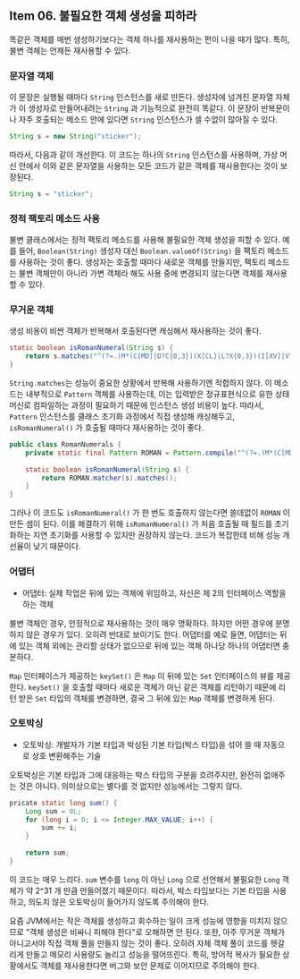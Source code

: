 ## Item 06. 불필요한 객체 생성을 피하라

똑같은 객체를 매번 생성하기보다는 객체 하나를 재사용하는 편이 나을 때가 많다. 특히, 불변 객체는 언제든 재사용할 수 있다.



### 문자열 객체

이 문장은 실행될 때마다 `String` 인스턴스를 새로 만든다. 생성자에 넘겨진 문자열 자체가 이 생성자로 만들어내려는 `String` 과 기능적으로 완전히 똑같다. 이 문장이 반복문이나 자주 호출되는 메소드 안에 있다면 `String` 인스턴스가 셀 수없이 많아질 수 있다.

~~~ java
String s = new String("sticker");
~~~

따라서, 다음과 같이 개선한다. 이 코드는 하나의 `String` 인스턴스를 사용하며, 가상 머신 안에서 이와 같은 문자열을 사용하는 모든 코드가 같은 객체를 재사용한다는 것이 보장된다.

~~~ java
String s = "sticker";
~~~



### 정적 팩토리 메소드 사용

불변 클래스에서는 정적 팩토리 메소드를 사용해 불필요한 객체 생성을 피할 수 있다. 예를 들어, `Boolean(String)` 생성자 대신 `Boolean.valueOf(String)` 을 팩토리 메소드를 사용하는 것이 좋다. 생성자는 호출할 때마다 새로운 객체를 만들지만, 팩토리 메소드는 불변 객체만이 아니라 가변 객체라 해도 사용 중에 변경되지 않는다면 객체를 재사용할 수 있다.



### 무거운 객체

생성 비용이 비싼 객체가 반복해서 호출된다면 캐싱해서 재사용하는 것이 좋다.

~~~ java
static boolean isRomanNumeral(String s) {
    return s.matches("^(?=.)M*(C[MD]|D?C{0,3})(X[CL]|L?X{0,3})(I[XV]|V?I{0,3})$");
}
~~~

`String.matches`는 성능이 중요한 상황에서 반복해 사용하기엔 적합하지 않다. 이 메소드는 내부적으로 `Pattern` 객체를 사용하는데, 이는 입력받은 정규표현식으로 유한 상태 머신로 컴파일하는 과정이 필요하기 때문에 인스턴스 생성 비용이 높다.  따라서, `Pattern` 인스턴스를 클래스 초기화 과정에서 직접 생성해 캐싱해두고, `isRomanNumeral()` 가 호출될 때마다 재사용하는 것이 좋다.

~~~ java
public class RomanNumerals {
    private static final Pattern ROMAN = Pattern.compile("^(?=.)M*(C[MD]|D?C{0,3})(X[CL]|L?X{0,3})(I[XV]|V?I{0,3})$");
    
    static boolean isRomanNumeral(String s) {
        return ROMAN.matcher(s).matches();
    }
}
~~~

그러나 이 코드도 `isRomanNumeral()` 가 한 번도 호출하지 않는다면 쓸데없이 `ROMAN` 이 만든 셈이 된다. 이를 해결하기 위해 `isRomanNumeral()` 가 처음 호출될 때 필드를 초기화하는 지연 초기화를 사용할 수 있지만 권장하지 않는다. 코드가 복잡한데 비해 성능 개선율이 낮기 때문이다.



### 어댑터

* 어댑터: 실제 작업은 뒤에 있는 객체에 위임하고, 자신은 제 2의 인터페이스 역할을 하는 객체

불변 객체인 경우, 안정적으로 재사용하는 것이 매우 명확하다. 하지만 어떤 경우에 분명하지 않은 경우가 있다. 오히려 반대로 보이기도 한다. 어댑터를 예로 들면, 어댑터는 뒤에 있는 객체 외에는 관리할 상태가 없으므로 뒤에 있는 객체 하나당 하나의 어댑터면 충분하다.

`Map` 인터페이스가 제공하는 `keySet()` 은 `Map` 이 뒤에 있는 `Set` 인터페이스의 뷰를 제공한다. `keySet()` 을 호출할 때마다 새로운 객체가 아닌 같은 객체를 리턴하기 때문에 리턴 받은 `Set` 타입의 객체를 변경하면, 결국 그 뒤에 있는 `Map` 객체를 변경하게 된다.



### 오토박싱

* 오토박싱: 개발자가 기본 타입과 박싱된 기본 타입(박스 타입)을 섞어 쓸 때 자동으로 상호 변환해주는 기술

오토박싱은 기본 타입과 그에 대응하는 박스 타입의 구분을 흐려주지만, 완전히 없애주는 것은 아니다. 의미상으로는 별다를 것 없지만 성능에서는 그렇지 않다.

~~~ java
pricate static long sum() {
    Long sum = 0L;
    for (long i = 0; i <= Integer.MAX_VALUE; i++) {
        sum += i;
    }
    
    return sum;
}
~~~

이 코드는 매우 느리다. `sum` 변수를 `long` 이 아닌 `Long` 으로 선언해서 불필요한 `Long` 객체가 약 2^31 개 만큼 만들어졌기 때문이다. 따라서, 박스 타입보다는 기본 타입을 사용하고, 의도치 않은 오토박싱이 들어가지 않도록 주의해야 한다.



요즘 JVM에서는 작은 객체를 생성하고 회수하는 일이 크게 성능에 영향을 미치지 않으므로 "객체 생성은 비싸니 피해야 한다"로 오해하면 안 된다. 또한, 아주 무거운 객체가 아니고서야 직접 객체 풀을 만들지 않는 것이 좋다. 오히려 자체 객체 풀이 코드를 헷갈리게 만들고 메모리 사용량도 늘리고 성능을 떨어뜨린다. 특히, 방어적 복사가 필요한 상황에서도 객체를 재사용한다면 버그와 보안 문제로 이어지므로 주의해야 한다.